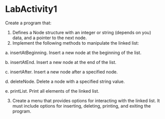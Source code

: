 # LabActivity1

Create a program that: 
1. Defines a Node structure with an integer or string (depends on you) data, and a pointer to  the next node. 
2. Implement the following methods to manipulate the linked list:
   
  a. insertAtBeginning. Insert a new node at the beginning of the list.

  b. insertAtEnd. Insert a new node at the end of the list. 
  
  c. insertAfter. Insert a new node after a specified node. 
  
  d. deleteNode. Delete a node with a specified string value. 
  
  e. printList. Print all elements of the linked list. 
  
3. Create a menu that provides options for interacting with the linked list. It must include  options for inserting, deleting, printing, and exiting the program. 
